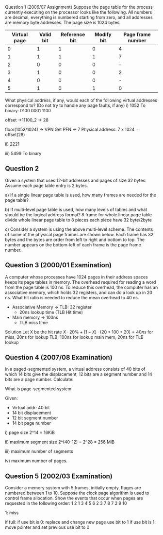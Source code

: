 Question 1 (2006/07 Assignment)
Suppose the page table for the process currently executing on the processor looks like the following. All
numbers are decimal, everything is numbered starting from zero, and all addresses are memory byte
addresses. The page size is 1024 bytes.

| Virtual page | Valid bit | Reference bit | Modify bit | Page frame number |
| ------------ | --------- | ------------- | ---------- | ----------------- |
| 0            | 1         | 1             | 0          | 4                 |
| 1            | 1         | 1             | 1          | 7                 |
| 2            | 0         | 0             | 0          | -                 |
| 3            | 1         | 0             | 0          | 2                 |
| 4            | 0         | 0             | 0          | -                 |
| 5            | 1         | 0             | 1          | 0                  |

What physical address, if any, would each of the following virtual addresses correspond to? (Do not try
to handle any page faults, if any)
i) 1052
To binary:
0100 0001 1100

offset ->11100_2 -> 28

floor(1052/1024) -> VPN
Get PFN -> 7
Physical address: 7 x 1024 + offset(28)


ii) 2221



iii) 5499
To binary




## Question 2
Given a system that uses 12-bit addresses and pages of size 32 bytes. Assume each page table entry is 2 bytes.


a) If a single linear page table is used, how many frames are needed for the page table?


b) If multi-level page table is used, how many levels of tables and what should be the logical address format?
8 frame for whole linear page table
divide whole linear page table to 8 pieces
each piece have 32 byte/2byte

c) Consider a system is using the above multi-level scheme. The contents of some of the physical page frames are shown below. Each frame has 32 bytes and the bytes are order from left to right and bottom to top. The number appears on the bottom-left of each frame is the page frame number.





## Question 3 (2000/01 Examination)
A computer whose processes have 1024 pages in their address spaces keeps its page tables in memory. The overhead required for reading a word from the page table is 100 ns. To reduce this overhead, the computer has an associative memory, which holds 32 registers, and can do a look up in 20 ns. What hit ratio is needed to reduce the mean overhead to 40 ns.

- Associative Memory -> TLB: 32 register
	- 20ns lookup time (TLB Hit time)
- Main memory -> 100ns
	- TLB miss time

Solution
Let X be the hit rate
$X \cdot 20\% + (1-X) \cdot (20+100+20) = 40ns$
for miss, 20ns for lookup TLB, 100ns for lookup main mem, 20ns for TLB lookup



## Question 4 (2007/08 Examination)
In a paged-segmented system, a virtual address consists of 40 bits of which 14 bits give the displacement, 12 bits are a segment number and 14 bits are a page number. Calculate:

What is page-segmented system



Given:
- Virtual addr: 40 bit
- 14 bit displacement
- 12 bit segment number
- 14 bit page number


i) page size
2^14 = 16KiB


ii) maximum segment size
2^(40-12) = 2^28 = 256 MiB

iii) maximum number of segments


iv) maximum number of pages.



## Question 5 (2002/03 Examination) 
Consider a memory system with 5 frames, initially empty. Pages are numbered between 1 to 10. Suppose the clock page algorithm is used to control frame allocation. Show the events that occur when pages are requested in the following order:
1 2 1 3 4 5 6 2 3 7 8 7 2 9 10

1: miss


if full: 
if use bit is 0: replace and change new page use bit to 1
if use bit is 1: move pointer and set previous use bit to 0
